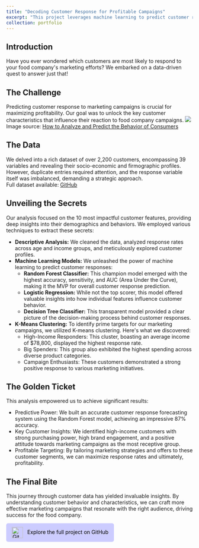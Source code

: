 ```yaml
---
title: "Decoding Customer Response for Profitable Campaigns"
excerpt: "This project leverages machine learning to predict customer responses to food company campaigns. By analyzing key customer traits, we identified high-value segments that are most likely to engage, enabling more targeted and profitable marketing strategies.<br/><img src='https://d3caycb064h6u1.cloudfront.net/wp-content/uploads/2021/08/customerbehavior-scaled.jpg'>"
collection: portfolio
---
```


## Introduction

Have you ever wondered which customers are most likely to respond to your food company's marketing efforts? We embarked on a data-driven quest to answer just that!

## The Challenge

Predicting customer response to marketing campaigns is crucial for maximizing profitability.  Our goal was to unlock the key customer characteristics that influence their reaction to food company campaigns.
![](https://d3caycb064h6u1.cloudfront.net/wp-content/uploads/2021/08/customerbehavior-scaled.jpg)
Image source: [How to Analyze and Predict the Behavior of Consumers](https://d3caycb064h6u1.cloudfront.net/wp-content/uploads/2021/08/customerbehavior-scaled.jpg)

## The Data

We delved into a rich dataset of over 2,200 customers, encompassing 39 variables and revealing their socio-economic and firmographic profiles. However, duplicate entries required attention, and the response variable itself was imbalanced, demanding a strategic approach.\
Full dataset available: [GitHub](https://github.com/nailson/ifood-data-business-analyst-test/tree/master)

## Unveiling the Secrets

Our analysis focused on the 10 most impactful customer features, providing deep insights into their demographics and behaviors.  We employed various techniques to extract these secrets:

* **Descriptive Analysis:** We cleaned the data, analyzed response rates across age and income groups, and meticulously explored customer profiles.
* **Machine Learning Models:** We unleashed the power of machine learning to predict customer responses:
  * **Random Forest Classifier:** This champion model emerged with the highest accuracy, sensitivity, and AUC (Area Under the Curve), making it the MVP for overall customer response prediction.
  * **Logistic Regression:** While not the top scorer, this model offered valuable insights into how individual features influence customer behavior.
  * **Decision Tree Classifier:** This transparent model provided a clear picture of the decision-making process behind customer responses.
* **K-Means Clustering:** To identify prime targets for our marketing campaigns, we utilized K-means clustering. Here's what we discovered:
  * High-Income Responders: This cluster, boasting an average income of $78,800, displayed the highest response rate.
  * Big Spenders: This group also exhibited the highest spending across diverse product categories.
  * Campaign Enthusiasts: These customers demonstrated a strong positive response to various marketing initiatives.

## The Golden Ticket

This analysis empowered us to achieve significant results:

* Predictive Power: We built an accurate customer response forecasting system using the Random Forest model, achieving an impressive 87% accuracy.
* Key Customer Insights: We identified high-income customers with strong purchasing power, high brand engagement, and a positive attitude towards marketing campaigns as the most receptive group.
* Profitable Targeting: By tailoring marketing strategies and offers to these customer segments, we can maximize response rates and ultimately, profitability.

## The Final Bite

This journey through customer data has yielded invaluable insights. By understanding customer behavior and characteristics, we can craft more effective marketing campaigns that resonate with the right audience, driving success for the food company.

<a href="https://github.com/chinneee/R--Marketing_Campaign_Analysis" style="display: inline-block; padding: 10px 15px; background-color: #CCCCFF; color: Black; text-decoration: none; border-radius: 5px;">
  <img src="https://pngimg.com/uploads/github/github_PNG40.png" alt="GitHub logo" style="width: 30px; height: 30px; vertical-align: middle; margin-right: 8px;">
  Explore the full project on GitHub
</a>
